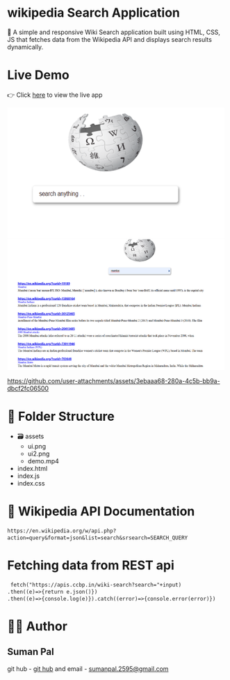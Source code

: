 # wikipedia Search Application
🚀 A simple and responsive Wiki Search application built using HTML, CSS, JS that fetches data from the Wikipedia API and displays search results dynamically.
# Live Demo
👉 Click [here](https://vercel.com/new?onboarding=true) to view the live app 

<img src="assets/ui.png" height="300px" width="500px"/>
<img src="assets/ui2.png" height="300px" width="500px"/>

https://github.com/user-attachments/assets/3ebaaa68-280a-4c5b-bb9a-dbcf2fc06500

# 📁 Folder Structure
- 🗃️ assets
  - ui.png
  - ui2.png
  - demo.mp4
- index.html
- index.js
- index.css
# 📌 Wikipedia API Documentation
```
https://en.wikipedia.org/w/api.php?action=query&format=json&list=search&srsearch=SEARCH_QUERY
```
# Fetching data from REST api
```
 fetch("https://apis.ccbp.in/wiki-search?search="+input)
.then((e)=>{return e.json()})
.then((e)=>{console.log(e)}).catch((error)=>{console.error(error)})
```
# 👨‍💻 Author
## Suman Pal
git hub - [git hub](https://github.com/suman-typ-08) and email -  [sumanpal.2595@gmail.com](sumanpal.2595@gmail.com)
